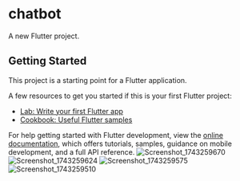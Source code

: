 # chatbot

A new Flutter project.

## Getting Started

This project is a starting point for a Flutter application.

A few resources to get you started if this is your first Flutter project:

- [Lab: Write your first Flutter app](https://docs.flutter.dev/get-started/codelab)
- [Cookbook: Useful Flutter samples](https://docs.flutter.dev/cookbook)

For help getting started with Flutter development, view the
[online documentation](https://docs.flutter.dev/), which offers tutorials,
samples, guidance on mobile development, and a full API reference.
![Screenshot_1743259670](https://github.com/user-attachments/assets/0de335de-8ba6-4866-8acb-21477379ad3c)
![Screenshot_1743259624](https://github.com/user-attachments/assets/7e7d678d-0190-4a79-980d-ed95610897fe)
![Screenshot_1743259575](https://github.com/user-attachments/assets/788870b5-fc77-4598-b67e-9c5c13cc128c)
![Screenshot_1743259510](https://github.com/user-attachments/assets/3359ec11-764a-48a6-b191-a7d0ff0cf7c3)

